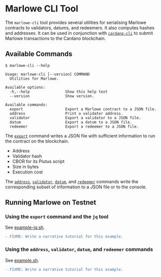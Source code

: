 # Marlowe CLI Tool

The `marlowe-cli` tool provides several utilities for serialising Marlowe contracts to validators, datums, and redeemers. It also computes hashes and addresses. It can be used in conjunction with [`cardano-cli`](https://github.com/input-output-hk/cardano-node/blob/master/cardano-cli/README.md) to submit Marlowe transactions to the Cardano blockchain.


## Available Commands

    $ marlowe-cli --help
    
    Usage: marlowe-cli [--version] COMMAND
      Utilities for Marlowe.
    
    Available options:
      -h,--help                Show this help text
      --version                Show version.
    
    Available commands:
      export                   Export a Marlowe contract to a JSON file.
      address                  Print a validator address.
      validator                Export a validator to a JSON file.
      datum                    Export a datum to a JSON file.
      redeemer                 Export a redeemer to a JSON file.

The [`export`](export.md) command writes a JSON file with sufficient information to run the contract on the blockchain.

*   Address
*   Validator hash
*   CBOR for its Plutus script
*   Size in bytes
*   Execution cost

The [`address`](address.md), [`validator`](validator.md), [`datum`](datum.md), and [`redeemer`](redeemer.md) commands write the corresponding subset of information to a JSON file or to the console.


## Running Marlowe on Testnet


### Using the `export` command and the `jq` tool

See [example-jq.sh](example-jq.sh).

```diff
- FIXME: Write a narrative tutorial for this example.
```


### Using the `address`, `validator`, `datum`, and `redeemer` commands

See [example.sh](example.sh).

```diff
- FIXME: Write a narrative tutorial for this example.
```
